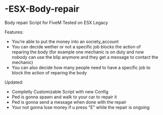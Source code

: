 # -ESX-Body-repair
Body repair Script for FiveM
Tested on ESX Legacy

Features:

- You’re able to put the money into an society_account
- You can decide wether or not a specific job blocks the action of reparing the body (for example one mechanic is on duty and now nobody can use the blip anymore and they get a message to contact the mechanic)
- You can also decide how many people need to have a specific job to block the action of reparing the body

Updated:

- Completly Customizable Script with new Config 
- Ped is gonna spawn and walk to your car to repair it
- Ped is gonna send a message when done with the repair
- Your not gonna lose money if u press "E" while the repair is ongoing
